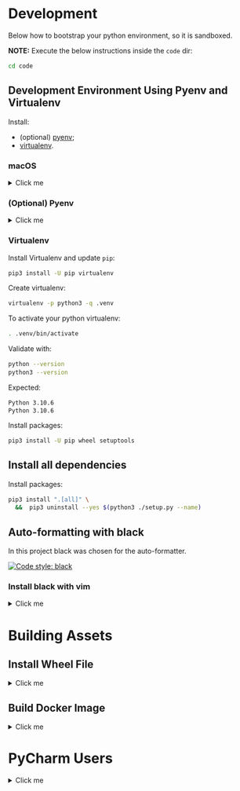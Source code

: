 # Development 

Below how to bootstrap your python environment, so it is sandboxed.

**NOTE:** Execute the below instructions inside the ``code`` dir:

```bash
cd code
```

## Development Environment Using Pyenv and Virtualenv

Install:

* (optional) [pyenv](https://github.com/pyenv/pyenv);
* [virtualenv](https://virtualenv.pypa.io/en/latest/).

### macOS

<details>
<summary>Click me</summary>

You need `Xcode`:

```bash
xcode-select --install
```

</details>

### (Optional) Pyenv

<details>
<summary>Click me</summary>

For macOS follow [https://gist.github.com/eliangcs/43a51f5c95dd9b848ddc](https://gist.github.com/eliangcs/43a51f5c95dd9b848ddc).
You might also need [https://github.com/jiansoung/issues-list/issues/13#issuecomment-478575934](https://github.com/jiansoung/issues-list/issues/13#issuecomment-478575934).

Set python 3.10 as default:

```basn
pyenv install 3.10.6
```

Set pyenv defaults:
```bash
pyenv global 3.10.6
pyenv local 3.10.6
```

</details>

### Virtualenv

Install Virtualenv and update `pip`:

```bash
pip3 install -U pip virtualenv
```

Create virtualenv:

```bash
virtualenv -p python3 -q .venv
```

To activate your python virtualenv:

```bash
. .venv/bin/activate
```

Validate with:

```bash
python --version
python3 --version
```

Expected:

```text
Python 3.10.6
Python 3.10.6
```

Install packages:

```bash
pip3 install -U pip wheel setuptools
```

## Install all dependencies

Install packages:

```bash
pip3 install ".[all]" \
  &&  pip3 uninstall --yes $(python3 ./setup.py --name)
```

## Auto-formatting with black

In this project black was chosen for the auto-formatter.

[![Code style: black](https://img.shields.io/badge/code%20style-black-000000.svg)](https://github.com/python/black)

### Install black with vim

<details>
<summary>Click me</summary>

After following the instructions I have in my ``~/.vimrc`` the following:

```vimrc
" black formatter
let g:black_linelength=100
let g:black_skip_string_normalization=1
autocmd BufWritePre *.py execute ':Black'
```

</details>

# Building Assets

## Install Wheel File

<details>
<summary>Click me</summary>

Will add the library to your local python environment (if you are using virtualenv, it will be added to it only).

```bash
python3 ./setup.py install
```

## Generate Wheel file

For advanced usage of Wheel files see, for instance, [Python on Wheels](https://lucumr.pocoo.org/2014/1/27/python-on-wheels/).

```bash
python3 ./setup.py bdist_wheel --universal
```

Check the files:

```bash
ls dist
```

Expected:

```text
py_yaas_playground-1.0-py2.py3-none-any.whl
```

</details>

## Build Docker Image

<details>
<summary>Click me</summary>

```bash
pushd ../
docker build \
  --build-arg DIST_DIR="./code/dist" \
  --tag yaas-playground \
  --file ./docker/Dockerfile \
  .
popd 
```

### Test Docker Image Locally

If you follow standard terraform code:

```bash
PROJECT_ID=$(gcloud config get-value core/project)
PROJECT_NUMBER=$(gcloud projects describe ${PROJECT_ID} --format="value(projectNumber)")

CONFIG_BUCKET_NAME="yaas-app-${PROJECT_NUMBER}"
CONFIG_OBJECT_PATH="yaas/config.json"
```

Or set it manually:

```bash
CONFIG_BUCKET_NAME="BUCKET_NAME"
CONFIG_OBJECT_PATH="path/to/config.json"
```

Start image:

```bash
PORT=8080

docker run \
  --publish 127.0.0.1:${PORT}:${PORT} \
  --volume "${HOME}/.config/gcloud/application_default_credentials.json":/gcp/creds.json:ro \
  --env GOOGLE_APPLICATION_CREDENTIALS=/gcp/creds.json \
  --env PORT=${PORT} \
  --env CONFIG_BUCKET_NAME=${CONFIG_BUCKET_NAME} \
  --env CONFIG_OBJECT_PATH=${CONFIG_OBJECT_PATH} \
  -it yaas-playground   
```

Test the image:

```bash
curl http://localhost:8080/config
```

</details>

# PyCharm Users

<details>
<summary>Click me</summary>

You need to add ``--no-cov`` to your `Run/Debug` settings.
Below are the instructions on how to do it.
Tested with `PyCharm 2022.2.1 (Professional Edition)` for macOS.

### Menu `Run` click on `Edit Configurations...`:

![menu](./doc/pycharm/0_pycharm_run_menu.png)

### Click `Edit configuration templates...`

![template](./doc/pycharm/1_pycharm_edit_template.png)

### Select `Python tests/Autodetect`

Add `--no-cov` to `Additional Arguments` field:

![autodetect](./doc/pycharm/2_pycharm_autodetect_template.png)

### Select `Python tests/pytest`

Add `--no-cov` to `Additional Arguments` field:

![pytest](./doc/pycharm/3_pycharm_pytest_template.png)
  
</details>
